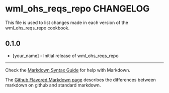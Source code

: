 # wml_ohs_reqs_repo CHANGELOG

This file is used to list changes made in each version of the wml_ohs_reqs_repo cookbook.

## 0.1.0
- [your_name] - Initial release of wml_ohs_reqs_repo

- - -
Check the [Markdown Syntax Guide](http://daringfireball.net/projects/markdown/syntax) for help with Markdown.

The [Github Flavored Markdown page](http://github.github.com/github-flavored-markdown/) describes the differences between markdown on github and standard markdown.
